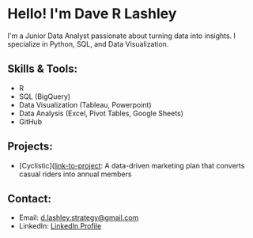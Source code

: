 # Hello! I'm Dave R Lashley
I'm a Junior Data Analyst passionate about turning data into insights. I specialize in Python, SQL, and Data Visualization.

## Skills & Tools:
- R
- SQL (BigQuery)
- Data Visualization (Tableau, Powerpoint)
- Data Analysis (Excel, Pivot Tables, Google Sheets)
- GitHub

## Projects:
- [Cyclistic]([link-to-project](https://sites.google.com/view/daverlashley/cyclistic-project): A data-driven marketing plan that converts casual riders into annual members

## Contact:
- Email: [d.lashley.strategy@gmail.com](mailto:d.lashley.strategy@gmail.com)
- LinkedIn: [LinkedIn Profile](https://www.linkedin.com/in/davelashley/)
